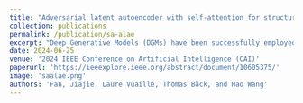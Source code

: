 ```yaml
---
title: "Adversarial latent autoencoder with self-attention for structural image synthesis"
collection: publications
permalink: /publication/sa-alae
excerpt: "Deep Generative Models (DGMs) have been successfully employed to synthesize general images, e.g., animals, human faces, and landscapes. This promising advancement leads to the idea of utilizing DGMs to generate novel structural designs, thereby facilitating industrial engineering processes. However, industrial design data, e.g., blueprints or engineering drawings, is fundamentally different from the images of natural scenes. They contain rich structural patterns and long-range dependencies, which are challenging for convolution-based DGMs to generate. We tackle this challenge by proposing the Self-Attention Adversarial Latent Autoencoder (SA-ALAE), which allows for generating realistic structure designs of complex engineering parts. With SA-ALAE, users can explore novel variants of an existing design and control the generation process by operating in the learned latent space. We showcase the potential of SAALAE by generating engineering blueprints in a real automotive design task. "
date: 2024-06-25
venue: '2024 IEEE Conference on Artificial Intelligence (CAI)'
paperurl: 'https://ieeexplore.ieee.org/abstract/document/10605375/'
image: 'saalae.png'
authors: 'Fan, Jiajie, Laure Vuaille, Thomas Bäck, and Hao Wang'
---
```

